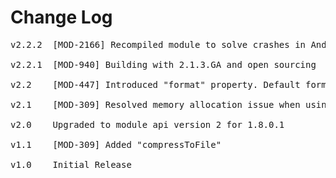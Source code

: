 # Change Log
<pre>
v2.2.2	[MOD-2166] Recompiled module to solve crashes in Android 6.0

v2.2.1	[MOD-940] Building with 2.1.3.GA and open sourcing
	
v2.2	[MOD-447] Introduced "format" property. Default format is now JPEG, allowing for compression. Check out documentation to learn more.

v2.1	[MOD-309] Resolved memory allocation issue when using Android BitmapFactory API. All current module APIs impacted.

v2.0	Upgraded to module api version 2 for 1.8.0.1

v1.1	[MOD-309] Added "compressToFile"

v1.0	Initial Release
